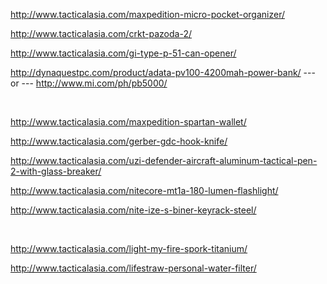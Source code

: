 http://www.tacticalasia.com/maxpedition-micro-pocket-organizer/

http://www.tacticalasia.com/crkt-pazoda-2/

http://www.tacticalasia.com/gi-type-p-51-can-opener/

http://dynaquestpc.com/product/adata-pv100-4200mah-power-bank/  --- or ---  http://www.mi.com/ph/pb5000/

<br />

http://www.tacticalasia.com/maxpedition-spartan-wallet/

http://www.tacticalasia.com/gerber-gdc-hook-knife/

http://www.tacticalasia.com/uzi-defender-aircraft-aluminum-tactical-pen-2-with-glass-breaker/

http://www.tacticalasia.com/nitecore-mt1a-180-lumen-flashlight/

http://www.tacticalasia.com/nite-ize-s-biner-keyrack-steel/

<br />

http://www.tacticalasia.com/light-my-fire-spork-titanium/

http://www.tacticalasia.com/lifestraw-personal-water-filter/

